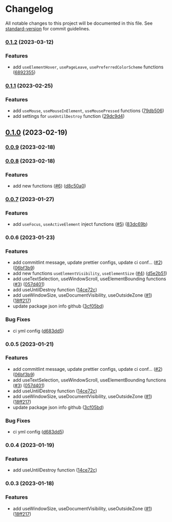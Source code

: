 # Changelog

All notable changes to this project will be documented in this file. See [standard-version](https://github.com/conventional-changelog/standard-version) for commit guidelines.

### [0.1.2](https://github.com/volvachev/angularuse/compare/v0.1.1...v0.1.2) (2023-03-12)


### Features

* add `useElementHover`, `usePageLeave`, `usePreferredColorScheme` functions ([6892355](https://github.com/volvachev/angularuse/commit/6892355339d0ea26d586656b04835630608c8787))

### [0.1.1](https://github.com/volvachev/angularuse/compare/v0.1.0...v0.1.1) (2023-02-25)


### Features

* add `useMouse`, `useMouseInElement`, `useMousePressed` functions ([79db506](https://github.com/volvachev/angularuse/commit/79db50669b172165dd8debb2ccd7e4193d0e18b3))
* add settings for `useUntilDestroy` function ([29dc9d4](https://github.com/volvachev/angularuse/commit/29dc9d43859f8f321fa0a3c6c4f15305661c91e2))

## [0.1.0](https://github.com/volvachev/angularuse/compare/v0.0.9...v0.1.0) (2023-02-19)

### [0.0.9](https://github.com/volvachev/angularuse/compare/v0.0.8...v0.0.9) (2023-02-18)

### [0.0.8](https://github.com/volvachev/angularuse/compare/v0.0.7...v0.0.8) (2023-02-18)


### Features

* add new functions ([#6](https://github.com/volvachev/angularuse/issues/6)) ([d8c50a0](https://github.com/volvachev/angularuse/commit/d8c50a0fc3dd39503ffebe0ea31e2f6bd880b2f1))

### [0.0.7](https://github.com/volvachev/angularuse/compare/v0.0.6...v0.0.7) (2023-01-27)


### Features

* add `useFocus`, `useActiveElement` inject functions ([#5](https://github.com/volvachev/angularuse/issues/5)) ([83dc69b](https://github.com/volvachev/angularuse/commit/83dc69b62d8244cf250190ca61e457a85a34dbbb))

### 0.0.6 (2023-01-23)


### Features

* add commitlint message, update prettier configs, update ci conf… ([#2](https://github.com/volvachev/angularuse/issues/2)) ([06bf3b9](https://github.com/volvachev/angularuse/commit/06bf3b9e035ad22d0e102052793e7654a3300ddd))
* add new functions `useElementVisibility`, `useElementSize` ([#4](https://github.com/volvachev/angularuse/issues/4)) ([d5e2b51](https://github.com/volvachev/angularuse/commit/d5e2b51d9833209a0bb5832a28ed495a3c712cbe))
* add useTextSelection, useWindowScroll, useElementBounding functions ([#3](https://github.com/volvachev/angularuse/issues/3)) ([057d401](https://github.com/volvachev/angularuse/commit/057d40180c4817eab0a3bb272f5edacc8c7750bb))
* add useUntilDestroy function ([14ce72c](https://github.com/volvachev/angularuse/commit/14ce72c8cc65c2ce25b11794ef15784f034a0af3))
* add useWindowSize, useDocumentVisibility, useOutsideZone ([#1](https://github.com/volvachev/angularuse/issues/1)) ([18ff217](https://github.com/volvachev/angularuse/commit/18ff217f050d1e035c6a875085f37546cb49685a))
* update package json info github ([3cf05bd](https://github.com/volvachev/angularuse/commit/3cf05bd949a637f1f12666bcc7fe301b0117d9c4))


### Bug Fixes

* ci yml config ([d683dd5](https://github.com/volvachev/angularuse/commit/d683dd53c3ec5ed4d02fc53663fdcafb397554c2))

### 0.0.5 (2023-01-21)


### Features

* add commitlint message, update prettier configs, update ci conf… ([#2](https://github.com/volvachev/angularuse/issues/2)) ([06bf3b9](https://github.com/volvachev/angularuse/commit/06bf3b9e035ad22d0e102052793e7654a3300ddd))
* add useTextSelection, useWindowScroll, useElementBounding functions ([#3](https://github.com/volvachev/angularuse/issues/3)) ([057d401](https://github.com/volvachev/angularuse/commit/057d40180c4817eab0a3bb272f5edacc8c7750bb))
* add useUntilDestroy function ([14ce72c](https://github.com/volvachev/angularuse/commit/14ce72c8cc65c2ce25b11794ef15784f034a0af3))
* add useWindowSize, useDocumentVisibility, useOutsideZone ([#1](https://github.com/volvachev/angularuse/issues/1)) ([18ff217](https://github.com/volvachev/angularuse/commit/18ff217f050d1e035c6a875085f37546cb49685a))
* update package json info github ([3cf05bd](https://github.com/volvachev/angularuse/commit/3cf05bd949a637f1f12666bcc7fe301b0117d9c4))


### Bug Fixes

* ci yml config ([d683dd5](https://github.com/volvachev/angularuse/commit/d683dd53c3ec5ed4d02fc53663fdcafb397554c2))

### 0.0.4 (2023-01-19)


### Features

* add useUntilDestroy function ([14ce72c](https://github.com/volvachev/angularuse/commit/14ce72c8cc65c2ce25b11794ef15784f034a0af3))

### 0.0.3 (2023-01-18)


### Features

* add useWindowSize, useDocumentVisibility, useOutsideZone ([#1](https://github.com/volvachev/angularuse/issues/1)) ([18ff217](https://github.com/volvachev/angularuse/commit/18ff217f050d1e035c6a875085f37546cb49685a))
